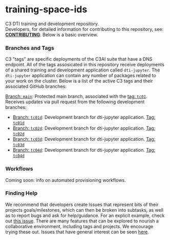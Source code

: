 # training-space-ids

C3 DTI training and development repository.  
Developers, for detailed information for contributing to this repository, see: **[CONTRIBUTING](https://github.com/c3aidti/training-space-ids/blob/main/.github/CONTRIBUTING.md)**.  Below is a basic overview.

### Branches and Tags
C3 "tags" are specific deployments of the C3AI suite that have a DNS endpoint.  All of the tags assosicated in this repository receive deployments of a shared training and development application called `dti-jupyter`. The `dti-jupyter` application can contain any number of packages related to your work on the cluster.  Below is a list of the active C3 tags and their associated GitHub branches:   

[Branch: `main`](https://github.com/c3aidti/training-space-ids): Protected main branch, associated with the [tag: `tc01`](http://tc01-dti-jupyter.c3dti.ai/static/console). Receives updates via pull request from the following development branches:     
- [Branch: `tc01d`](https://github.com/c3aidti/training-space-ids/tree/tc01d): Development branch for dti-jupyter application. [Tag: `tc01d`](http://tc01d-dev.c3dti.ai/static/console)  
- [Branch: `tc02d`](https://github.com/c3aidti/training-space-ids/tree/tc02d): Development branch for dti-jupyter application. [Tag: `tc02d`](http://tc02d-dev.c3dti.ai/static/console)  
- [Branch: `tc03d`](https://github.com/c3aidti/training-space-ids/tree/tc03d): Development branch for dti-jupyter application. [Tag: `tc03d`](http://tc03d-dev.c3dti.ai/static/console)
- [Branch: `tc04d`](https://github.com/c3aidti/training-space-ids/tree/tc04d): Development branch for dti-jupyter application. [Tag: `tc04d`](http://tc04d-dev.c3dti.ai/static/console)

### Workflows
Coming soon: info on automated provisioning workflows.

### Finding Help
We recommend that developers create Issues that represent bits of their projects goals/milestones, which can then be broken into subtasks, as well as to report bugs and ask for help/guidance. For an explicit example, check out [this issue](https://github.com/c3aidti/training-space-ids/issues/300). There are many features that can be explored to nourish a collaborative environment, including tags and projects. We encourage trying these out. 
Issues that have general interest can be seen [here](https://github.com/c3aidti/training-space-ids/issues?q=is%3Aissue+label%3A%22general+interest%22+).   

